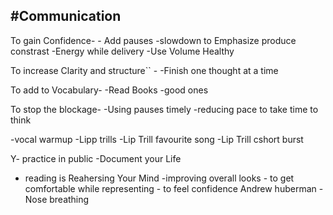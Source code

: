#Communication
---

To gain Confidence-
    -   Add pauses 
    -slowdown to Emphasize   produce constrast
    -Energy while delivery
    -Use Volume Healthy

To increase Clarity and structure``     -
    -Finish one thought at a time 

To add to Vocabulary-
    -Read Books -good ones


To stop the blockage-
    -Using pauses timely 
    -reducing pace to take time to think

-vocal warmup
    -Lipp trills
    -Lip Trill favourite song
    -Lip Trill cshort burst


Y- practice in public
-Document your Life
- reading is Reahersing Your Mind
-improving overall looks - to get comfortable while representing  - to feel confidence
Andrew huberman
-Nose breathing



